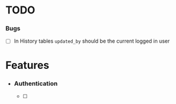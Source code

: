 # TODO

### Bugs
- [ ] In History tables `updated_by` should be the current logged in user

# Features
-  ###    Authentication
    - [ ] 
